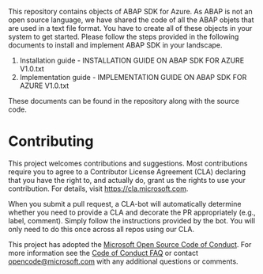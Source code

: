 This repository contains objects of ABAP SDK for Azure. As ABAP is not an open source language, we have shared the code of all the ABAP objets that are used in a text file format. You have to create all of these objects in your system to get started.
Please follow the steps provided in the following documents to install and implement ABAP SDK in your landscape.
1. Installation guide - INSTALLATION GUIDE ON ABAP SDK FOR AZURE V1.0.txt
2. Implementation guide -  IMPLEMENTATION GUIDE ON ABAP SDK FOR AZURE V1.0.txt

These documents can be found in the repository along with the source code.


# Contributing

This project welcomes contributions and suggestions.  Most contributions require you to agree to a
Contributor License Agreement (CLA) declaring that you have the right to, and actually do, grant us
the rights to use your contribution. For details, visit https://cla.microsoft.com.

When you submit a pull request, a CLA-bot will automatically determine whether you need to provide
a CLA and decorate the PR appropriately (e.g., label, comment). Simply follow the instructions
provided by the bot. You will only need to do this once across all repos using our CLA.

This project has adopted the [Microsoft Open Source Code of Conduct](https://opensource.microsoft.com/codeofconduct/).
For more information see the [Code of Conduct FAQ](https://opensource.microsoft.com/codeofconduct/faq/) or
contact [opencode@microsoft.com](mailto:opencode@microsoft.com) with any additional questions or comments.


